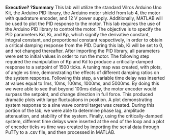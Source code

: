 **Executive? ?Summary**
This lab will utilize the standard Vilros Arduino Uno Kit, the Arduino PID library, the
Arduino motor shield from lab 4, the motor with quadrature encoder, and 12 V power supply.
Additionally, MATLAB will be used to plot the PID response to the motor.
This lab requires the use of the Arduino PID library to control the motor. The objective is
to specify the PID parameters Kd, Ki, and Kp, which signify the derivative constant, integral
constant, and proportional constant respectively, in order to obtain a critical damping response
from the PID. During this lab, Ki will be set to 0, and not changed thereafter.
After importing the PID library, all parameters were set to initial values in order to run the
motor. The following step required the manipulation of Kp and Kd to produce a critically-damped
response to a setpoint of 1500 ticks. A tuning map was created, with plots, of angle vs time,
demonstrating the effects of different damping ratios on the system response. Following this
step, a variable time delay was inserted at values equal to 1ms, 10ms, 100ms, 1000ms, and
5000ms. By doing this we were able to see that beyond 100ms delay, the motor encoder would
surpass the setpoint, and change direction in full force. This produced dramatic plots with large
fluctuations in position.
A plot demonstrating system response to a sine wave control target was created. During
this portion of the lab, we were able to determine phase lag, amplitude attenuation, and stability
of the system.
Finally, using the critically-damped system, different time delays were inserted at the end
of the loop and a plot of encoder ticks vs time was created by importing the serial data through
PuTTy to a .csv file, and then processed in MATLAB.
